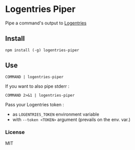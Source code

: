 # Logentries Piper
Pipe a command's output to [Logentries](https://logentries.com/)

## Install

```
npm install (-g) logentries-piper
```

## Use

```
COMMAND | logentries-piper
```

If you want to also pipe stderr :

```
COMMAND 2>&1 | logentries-piper
```

Pass your Logentries token :
- as `LOGENTRIES_TOKEN` environment variable
- with `--token <TOKEN>` argument (prevails on the env. var.)

### License
MIT
